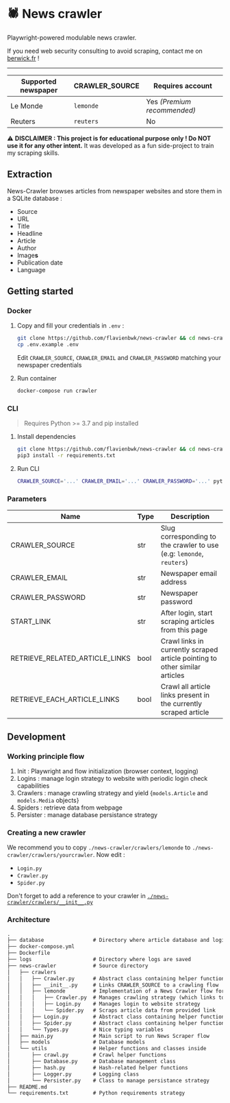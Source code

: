 # :spider: News crawler

Playwright-powered modulable news crawler.

If you need web security consulting to avoid scraping, contact me on [berwick.fr](https://berwick.fr/en) !

---

| Supported newspaper | CRAWLER_SOURCE | Requires account            |
| ------------------- | -------------- | --------------------------- |
| Le Monde            | `lemonde`      | Yes _(Premium recommended)_ |
| Reuters             | `reuters`      | No                          |

:warning: **DISCLAIMER : This project is for educational purpose only ! Do NOT use it for any other intent.** It was developed as a fun side-project to train my scraping skills.

## Extraction

News-Crawler browses articles from newspaper websites and store them in a SQLite database :

- Source
- URL
- Title
- Headline
- Article
- Author
- Image**s**
- Publication date
- Language

## Getting started

### Docker

1. Copy and fill your credentials in `.env` :

    ```bash
    git clone https://github.com/flavienbwk/news-crawler && cd news-crawler
    cp .env.example .env
    ```

    Edit `CRAWLER_SOURCE`, `CRAWLER_EMAIL` and `CRAWLER_PASSWORD` matching your newspaper credentials

2. Run container

    ```bash
    docker-compose run crawler
    ```

### CLI

> Requires Python >= 3.7 and pip installed

1. Install dependencies

    ```bash
    git clone https://github.com/flavienbwk/news-crawler && cd news-crawler
    pip3 install -r requirements.txt
    ```

2. Run CLI

    ```bash
    CRAWLER_SOURCE='...' CRAWLER_EMAIL='...' CRAWLER_PASSWORD='...' python3 ./scripts/crawler.py
    ```

### Parameters

| Name                           | Type | Description                                                                 |
| ------------------------------ | ---- | --------------------------------------------------------------------------- |
| CRAWLER_SOURCE                 | str  | Slug corresponding to the crawler to use (e.g: `lemonde`, `reuters`)        |
| CRAWLER_EMAIL                  | str  | Newspaper email address                                                     |
| CRAWLER_PASSWORD               | str  | Newspaper password                                                          |
| START_LINK                     | str  | After login, start scraping articles from this page                         |
| RETRIEVE_RELATED_ARTICLE_LINKS | bool | Crawl links in currently scraped article pointing to other similar articles |
| RETRIEVE_EACH_ARTICLE_LINKS    | bool | Crawl all article links present in the currently scraped article            |

## Development

### Working principle flow

1. Init : Playwright and flow initialization (browser context, logging)
2. Logins : manage login strategy to website with periodic login check capabilities
3. Crawlers : manage crawling strategy and yield {`models.Article` and `models.Media` objects}
4. Spiders : retrieve data from webpage
5. Persister : manage database persistance strategy

### Creating a new crawler

We recommend you to copy `./news-crawler/crawlers/lemonde` to `./news-crawler/crawlers/yourcrawler`. Now edit :

- `Login.py`
- `Crawler.py`
- `Spider.py`

Don't forget to add a reference to your crawler in [`./news-crawler/crawlers/__init__.py`](./news-crawler/crawlers/__init__.py)

### Architecture

```txt
.
├── database                # Directory where article database and login cookies are saved
├── docker-compose.yml
├── Dockerfile
├── logs                    # Directory where logs are saved
├── news-crawler            # Source directory
│   ├── crawlers
│   │   ├── Crawler.py      # Abstract class containing helper functions to re-implement a crawler
│   │   ├── __init__.py     # Links CRAWLER_SOURCE to a crawling flow
│   │   ├── lemonde         # Implementation of a News Crawler flow for Le Monde
│   │   │   ├── Crawler.py  # Manages crawling strategy (which links to visit)
│   │   │   ├── Login.py    # Manages login to website strategy
│   │   │   └── Spider.py   # Scraps article data from provided link
│   │   ├── Login.py        # Abstract class containing helper functions to re-implement a login strategy
│   │   ├── Spider.py       # Abstract class containing helper functions to re-implement a scraping strategy
│   │   └── Types.py        # Nice typing variables
│   ├── main.py             # Main script to run News Scraper flow
│   ├── models              # Database models
│   └── utils               # Helper functions and classes inside
│       ├── crawl.py        # Crawl helper functions
│       ├── Database.py     # Database management class
│       ├── hash.py         # Hash-related helper functions
│       ├── Logger.py       # Logging class
│       └── Persister.py    # Class to manage persistance strategy
├── README.md
└── requirements.txt        # Python requirements strategy
```

